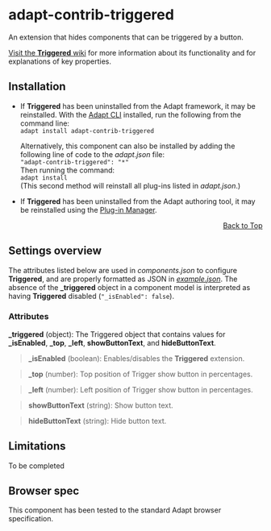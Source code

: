 # adapt-contrib-triggered
An extension that hides components that can be triggered by a button.

[Visit the **Triggered** wiki](https://github.com/adaptlearning/adapt-contrib-triggered/wiki) for more information about its functionality and for explanations of key properties.

## Installation
* If **Triggered** has been uninstalled from the Adapt framework, it may be reinstalled.
With the [Adapt CLI](https://github.com/adaptlearning/adapt-cli) installed, run the following from the command line:  
    `adapt install adapt-contrib-triggered`

    Alternatively, this component can also be installed by adding the following line of code to the *adapt.json* file:  
    `"adapt-contrib-triggered": "*"`  
    Then running the command:  
    `adapt install`  
    (This second method will reinstall all plug-ins listed in *adapt.json*.)  

* If **Triggered** has been uninstalled from the Adapt authoring tool, it may be reinstalled using the [Plug-in Manager](https://github.com/adaptlearning/adapt_authoring/wiki/Plugin-Manager).  

<div float align=right><a href="#top">Back to Top</a></div>

## Settings overview

The attributes listed below are used in *components.json* to configure **Triggered**, and are properly formatted as JSON in [*example.json*](https://github.com/adaptlearning/adapt-contrib-triggered/blob/master/example.json). The absence of the **_triggered** object in a component model is interpreted as having **Triggered** disabled (`"_isEnabled": false`).

### Attributes

**_triggered** (object): The Triggered object that contains values for **_isEnabled**, **_top**, **_left**, **showButtonText**, and **hideButtonText**.

>**_isEnabled** (boolean): Enables/disables the **Triggered** extension.

>**_top** (number): Top position of Trigger show button in percentages.

>**_left** (number): Left position of Trigger show button in percentages.

>**showButtonText** (string): Show button text.

>**hideButtonText** (string): Hide button text.

## Limitations

To be completed

## Browser spec

This component has been tested to the standard Adapt browser specification.
